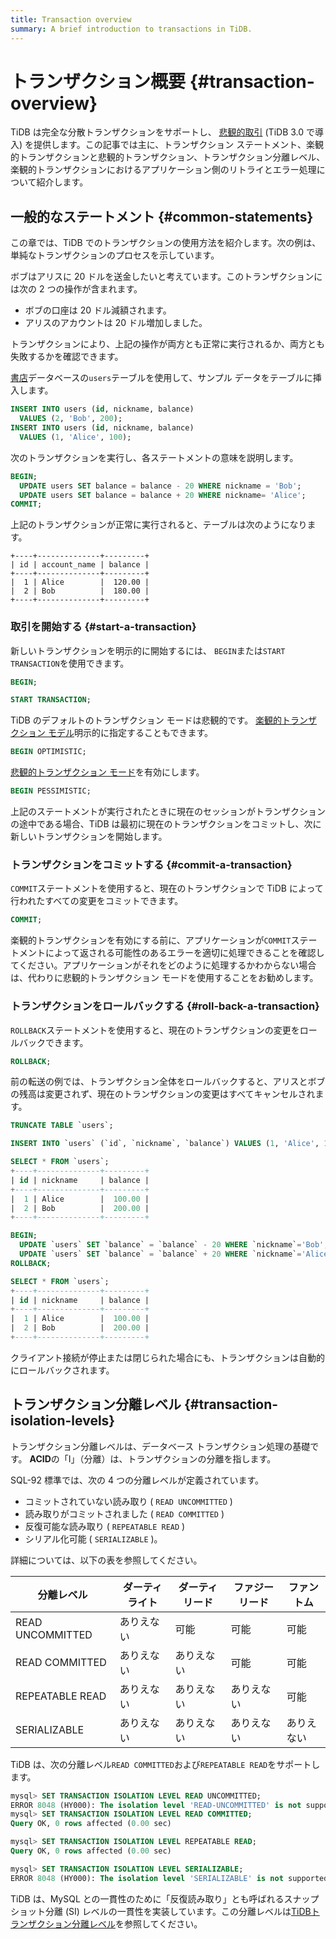 ```yaml
---
title: Transaction overview
summary: A brief introduction to transactions in TiDB.
---
```


# トランザクション概要 {#transaction-overview}

TiDB は完全な分散トランザクションをサポートし、 [悲観的取引](/pessimistic-transaction.md) (TiDB 3.0 で導入) を提供します。この記事では主に、トランザクション ステートメント、楽観的トランザクションと悲観的トランザクション、トランザクション分離レベル、楽観的トランザクションにおけるアプリケーション側のリトライとエラー処理について紹介します。

## 一般的なステートメント {#common-statements}

この章では、TiDB でのトランザクションの使用方法を紹介します。次の例は、単純なトランザクションのプロセスを示しています。

ボブはアリスに 20 ドルを送金したいと考えています。このトランザクションには次の 2 つの操作が含まれます。

-   ボブの口座は 20 ドル減額されます。
-   アリスのアカウントは 20 ドル増加しました。

トランザクションにより、上記の操作が両方とも正常に実行されるか、両方とも失敗するかを確認できます。

[書店](/develop/dev-guide-bookshop-schema-design.md)データベースの`users`テーブルを使用して、サンプル データをテーブルに挿入します。

```sql
INSERT INTO users (id, nickname, balance)
  VALUES (2, 'Bob', 200);
INSERT INTO users (id, nickname, balance)
  VALUES (1, 'Alice', 100);
```

次のトランザクションを実行し、各ステートメントの意味を説明します。

```sql
BEGIN;
  UPDATE users SET balance = balance - 20 WHERE nickname = 'Bob';
  UPDATE users SET balance = balance + 20 WHERE nickname= 'Alice';
COMMIT;
```

上記のトランザクションが正常に実行されると、テーブルは次のようになります。

```
+----+--------------+---------+
| id | account_name | balance |
+----+--------------+---------+
|  1 | Alice        |  120.00 |
|  2 | Bob          |  180.00 |
+----+--------------+---------+

```

### 取引を開始する {#start-a-transaction}

新しいトランザクションを明示的に開始するには、 `BEGIN`または`START TRANSACTION`を使用できます。

```sql
BEGIN;
```

```sql
START TRANSACTION;
```

TiDB のデフォルトのトランザクション モードは悲観的です。 [楽観的トランザクション モデル](/develop/dev-guide-optimistic-and-pessimistic-transaction.md)明示的に指定することもできます。

```sql
BEGIN OPTIMISTIC;
```

[悲観的トランザクション モード](/develop/dev-guide-optimistic-and-pessimistic-transaction.md)を有効にします。

```sql
BEGIN PESSIMISTIC;
```

上記のステートメントが実行されたときに現在のセッションがトランザクションの途中である場合、TiDB は最初に現在のトランザクションをコミットし、次に新しいトランザクションを開始します。

### トランザクションをコミットする {#commit-a-transaction}

`COMMIT`ステートメントを使用すると、現在のトランザクションで TiDB によって行われたすべての変更をコミットできます。

```sql
COMMIT;
```

楽観的トランザクションを有効にする前に、アプリケーションが`COMMIT`ステートメントによって返される可能性のあるエラーを適切に処理できることを確認してください。アプリケーションがそれをどのように処理するかわからない場合は、代わりに悲観的トランザクション モードを使用することをお勧めします。

### トランザクションをロールバックする {#roll-back-a-transaction}

`ROLLBACK`ステートメントを使用すると、現在のトランザクションの変更をロールバックできます。

```sql
ROLLBACK;
```

前の転送の例では、トランザクション全体をロールバックすると、アリスとボブの残高は変更されず、現在のトランザクションの変更はすべてキャンセルされます。

```sql
TRUNCATE TABLE `users`;

INSERT INTO `users` (`id`, `nickname`, `balance`) VALUES (1, 'Alice', 100), (2, 'Bob', 200);

SELECT * FROM `users`;
+----+--------------+---------+
| id | nickname     | balance |
+----+--------------+---------+
|  1 | Alice        |  100.00 |
|  2 | Bob          |  200.00 |
+----+--------------+---------+

BEGIN;
  UPDATE `users` SET `balance` = `balance` - 20 WHERE `nickname`='Bob';
  UPDATE `users` SET `balance` = `balance` + 20 WHERE `nickname`='Alice';
ROLLBACK;

SELECT * FROM `users`;
+----+--------------+---------+
| id | nickname     | balance |
+----+--------------+---------+
|  1 | Alice        |  100.00 |
|  2 | Bob          |  200.00 |
+----+--------------+---------+
```

クライアント接続が停止または閉じられた場合にも、トランザクションは自動的にロールバックされます。

## トランザクション分離レベル {#transaction-isolation-levels}

トランザクション分離レベルは、データベース トランザクション処理の基礎です。 **ACID**の「I」（分離）は、トランザクションの分離を指します。

SQL-92 標準では、次の 4 つの分離レベルが定義されています。

-   コミットされていない読み取り ( `READ UNCOMMITTED` )
-   読み取りがコミットされました ( `READ COMMITTED` )
-   反復可能な読み取り ( `REPEATABLE READ` )
-   シリアル化可能 ( `SERIALIZABLE` )。

詳細については、以下の表を参照してください。

| 分離レベル            | ダーティライト | ダーティリード | ファジーリード | ファントム |
| ---------------- | ------- | ------- | ------- | ----- |
| READ UNCOMMITTED | ありえない   | 可能      | 可能      | 可能    |
| READ COMMITTED   | ありえない   | ありえない   | 可能      | 可能    |
| REPEATABLE READ  | ありえない   | ありえない   | ありえない   | 可能    |
| SERIALIZABLE     | ありえない   | ありえない   | ありえない   | ありえない |

TiDB は、次の分離レベル`READ COMMITTED`および`REPEATABLE READ`をサポートします。

```sql
mysql> SET TRANSACTION ISOLATION LEVEL READ UNCOMMITTED;
ERROR 8048 (HY000): The isolation level 'READ-UNCOMMITTED' is not supported. Set tidb_skip_isolation_level_check=1 to skip this error
mysql> SET TRANSACTION ISOLATION LEVEL READ COMMITTED;
Query OK, 0 rows affected (0.00 sec)

mysql> SET TRANSACTION ISOLATION LEVEL REPEATABLE READ;
Query OK, 0 rows affected (0.00 sec)

mysql> SET TRANSACTION ISOLATION LEVEL SERIALIZABLE;
ERROR 8048 (HY000): The isolation level 'SERIALIZABLE' is not supported. Set tidb_skip_isolation_level_check=1 to skip this error
```

TiDB は、MySQL との一貫性のために「反復読み取り」とも呼ばれるスナップショット分離 (SI) レベルの一貫性を実装しています。この分離レベルは[TiDBトランザクション分離レベル](/transaction-isolation-levels.md)を参照してください。
